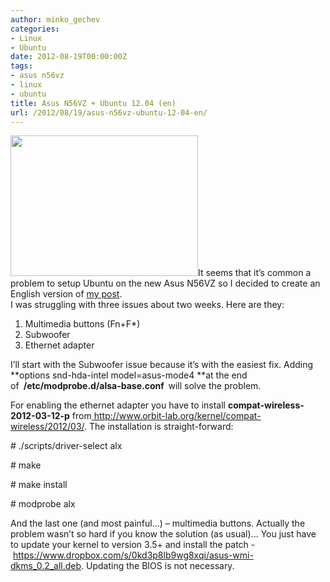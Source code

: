 ```yaml
---
author: minko_gechev
categories:
- Linux
- Ubuntu
date: 2012-08-19T00:00:00Z
tags:
- asus n56vz
- linux
- ubuntu
title: Asus N56VZ + Ubuntu 12.04 (en)
url: /2012/08/19/asus-n56vz-ubuntu-12-04-en/
---
```


[<img class="alignright size-medium wp-image-156" title="Asus N56VZ + Ubuntu 12.04" src="/images/legacy/uploads2012/08/UNSET1-300x225.jpg" alt="" width="300" height="225" />][1]It seems that it’s common a problem to setup Ubuntu on the new Asus N56VZ so I decided to create an English version of <a href="http://blog.mgechev.com/2012/07/22/asus-n56vz-ubuntu-12-04/" target="_blank">my post</a>.  
I was struggling with three issues about two weeks. Here are they:

1.  Multimedia buttons (Fn+F*)
2.  Subwoofer
3.  Ethernet adapter

I’ll start with the Subwoofer issue because it’s with the easiest fix. Adding **options snd-hda-intel model=asus-mode4 **at the end of <strong id="internal-source-marker_0.20856572198681533"> /etc/modprobe.d/<strong id="internal-source-marker_0.20856572198681533">alsa-base.conf </strong> </strong>will solve the problem.

For enabling the ethernet adapter you have to install **compat-wireless-2012-03-12-p** from<a title="http://www.orbit-lab.org/kernel/compat-wireless/2012/03/" href="http://www.orbit-lab.org/kernel/compat-wireless/2012/03/" target="_blank"> http://www.orbit-lab.org/kernel/compat-wireless/2012/03/</a>. The installation is straight-forward:

\# ./scripts/driver-select alx

\# make

\# make install

\# modprobe alx

And the last one (and most painful...) – multimedia buttons. Actually the problem wasn’t so hard if you know the solution (as usual)... You just have to update your kernel to version 3.5+ and install the patch - <a title="https://www.dropbox.com/s/0kd3p8lb9wg8xqi/asus-wmi-dkms_0.2_all.deb" href="https://www.dropbox.com/s/0kd3p8lb9wg8xqi/asus-wmi-dkms_0.2_all.deb" target="_blank">https://www.dropbox.com/s/0kd3p8lb9wg8xqi/asus-wmi-dkms_0.2_all.deb</a>. Updating the BIOS is not necessary.

 [1]: /images/legacy/uploads2012/08/UNSET1.jpg